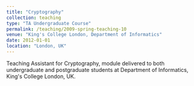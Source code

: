 ```yaml
---
title: "Cryptography"
collection: teaching
type: "TA Undergraduate Course"
permalink: /teaching/2009-spring-teaching-10
venue: "King's College London, Department of Informatics"
date: 2012-01-01
location: "London, UK"
---
```


Teaching Assistant for Cryptography, module
delivered to both undergraduate and postgraduate students at Department
of Informatics, King's College London, UK.